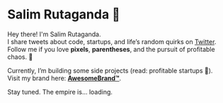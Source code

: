 # Salim Rutaganda 👋  

Hey there! I'm Salim Rutaganda.  
I share tweets about code, startups, and life’s random quirks on [Twitter](https://x.com/salimnunez-1).  
Follow me if you love **pixels**, **parentheses**, and the pursuit of profitable chaos. 💸  

Currently, I’m building some side projects (read: profitable startups 🚀).  
Visit my brand here: [**AwesomeBrand™**](https://rsalim.vercel.app).  

Stay tuned. The empire is... loading.  
